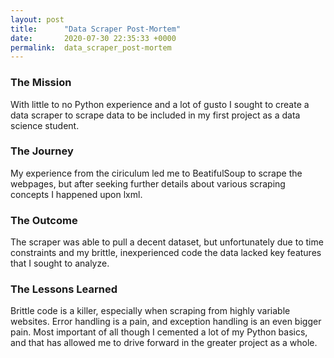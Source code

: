 ```yaml
---
layout: post
title:      "Data Scraper Post-Mortem"
date:       2020-07-30 22:35:33 +0000
permalink:  data_scraper_post-mortem
---
```


### The Mission
With little to no Python experience and a lot of gusto I sought to create a data scraper to scrape data to be included in my first project as a data science student.

### The Journey
My experience from the ciriculum led me to BeatifulSoup to scrape the webpages, but after seeking further details about various scraping concepts I happened upon lxml.

### The Outcome
The scraper was able to pull a decent dataset, but unfortunately due to time constraints and my brittle, inexperienced code the data lacked key features that I sought to analyze.

### The Lessons Learned
Brittle code is a killer, especially when scraping from highly variable websites. Error handling is a pain, and exception handling is an even bigger pain. Most important of all though I cemented a lot of my Python basics, and that has allowed me to drive forward in the greater project as a whole. 
